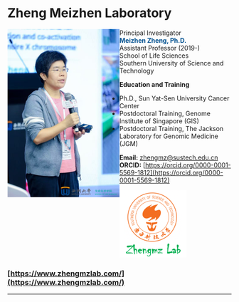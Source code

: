 # Zheng Meizhen Laboratory

<img src="members-1.png" alt="member-1s.png" style="max-width: 50%; height: auto; float:left" />


Principal Investigator  
<span style="color:#00508f; font-weight:bold;">Meizhen Zheng, Ph.D.</span>  
  Assistant Professor (2019-)  
  School of Life Sciences  
  Southern University of Science and Technology  

**Education and Training**  
- Ph.D., Sun Yat-Sen University Cancer Center  
- Postdoctoral Training, Genome Institute of Singapore (GIS)  
- Postdoctoral Training, The Jackson Laboratory for Genomic Medicine (JGM)  

**Email:** [zhengmz@sustech.edu.cn](mailto:zhengmz@sustech.edu.cn)  
**ORCID:** [https://orcid.org/0000-0001-5569-1812](https://orcid.org/0000-0001-5569-1812)


<img src="zhengmzlab.logo.png" alt="zhengmzlab.logo.png" style="max-width: 30%; height: auto;" />

### [https://www.zhengmzlab.com/](https://www.zhengmzlab.com/)
---
